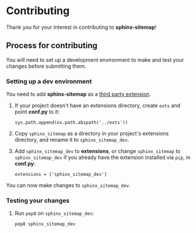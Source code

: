 # Contributing

Thank you for your interest in contributing to **sphinx-sitemap**!

## Process for contributing

You will need to set up a development environment to make and test your changes
before submitting them.

### Setting up a dev environment

You need to add **sphinx-sitemap** as a
[third party extension](http://www.sphinx-doc.org/en/master/ext/thirdparty.html).

1. If your project doesn't have an extensions directory, create `exts` and
   point **conf.py** to it:

   ```sys.path.append(os.path.abspath('../exts'))```

2. Copy `sphinx_sitemap` as a directory in your project's extensions
   directory, and rename it to `sphinx_sitemap_dev`.

3. Add `sphinx_sitemap_dev` to **extensions**, or change `sphinx_sitemap` to
   `sphinx_sitemap_dev` if you already have the extension installed via `pip`,
   in **conf.py**:

   ```extensions = ['sphinx_sitemap_dev']```

You can now make changes to `sphinx_sitemap_dev`.

### Testing your changes

1. Run `pep8` on `sphinx_sitemap_dev`:

   ```pep8 sphinx_sitemap_dev```